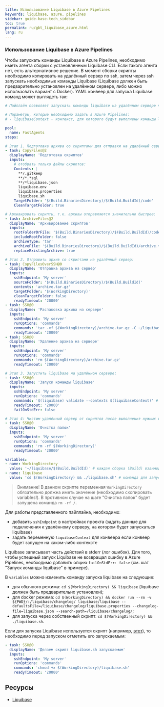 ```yaml
---
title: Использование Liquibase в Azure Pipelines
keywords: liquibase, azure, pipelines
sidebar: guide-base-tech_sidebar
toc: true
permalink: ru/gbt_liquibase_azure.html
lang: ru
---
```


### Использование Liquibase в Azure Pipelines

Чтобы запускать команды Liquibase в Azure Pipelines, необходимо иметь агента сборки с установленным Liquibase CLI. Если такого агента нет, есть альтернативное решение. В момент сборки скрипты необходимо копировать на удалённый сервер по ssh, затем через ssh запускать необходимые команды Liquibase (Liquibase должен быть предварительно установлен на удалённом сервере, либо можно использовать вариант с Docker). YAML конвеер для запуска Liquibase команд может выглядеть так:
```yaml
# Пайплайн позволяет запускать команды liquibase на удалённом сервере через ssh.

# Параметры, которые необходимо задать в Azure Pipelines:
# - liquibaseContext - контекст, для которого будут выполнены команды liquibase (указывать обязательно; можно удалить этот параметр, если в проекте не используются контексты).

pool:
  name: FastAgents
steps:

# Этап 1. Подготовка архива со скриптами для отправки на удалённый сервер:
- task: CopyFiles@2
  displayName: 'Подготовка скриптов'
  inputs:
    # отобрать только файлы скриптов:
    Contents: |
      **/.gitkeep
      **/*.*sql
      **/*liquibase.json
      liquibase.env
      liquibase.properties
      liquibase.sh
    TargetFolder: '$(Build.BinariesDirectory)/$(Build.BuildId)/code'
    CleanTargetFolder: true

# Архивировать скрипты, т.к. архивы отправляются значительно быстрее:
- task: ArchiveFiles@2
  displayName: 'Архивирование скриптов'
  inputs:
    rootFolderOrFile: '$(Build.BinariesDirectory)/$(Build.BuildId)/code'
    includeRootFolder: false
    archiveType: 'tar'
    archiveFile: '$(Build.BinariesDirectory)/$(Build.BuildId)/archive.tar.gz'
    replaceExistingArchive: true

# Этап 2. Отправить архив со скриптами на удалённый сервер:
- task: CopyFilesOverSSH@0
  displayName: 'Отправка архива на сервер'
  inputs:
    sshEndpoint: 'My server'
    sourceFolder: '$(Build.BinariesDirectory)/$(Build.BuildId)'
    contents: 'archive.tar.gz'
    targetFolder: '$(WorkingDirectory)'
    cleanTargetFolder: false
    readyTimeout: '20000'
- task: SSH@0
  displayName: 'Распаковка архива на сервере'
  inputs:
    sshEndpoint: 'My server'
    runOptions: 'commands'
    commands: 'tar -xf $(WorkingDirectory)/archive.tar.gz -C ~/liquibase/$(Build.BuildId)'
    readyTimeout: '20000'
- task: SSH@0
  displayName: 'Удаление архива на сервере'
  inputs:
    sshEndpoint: 'My server'
    runOptions: 'commands'
    commands: 'rm $(WorkingDirectory)/archive.tar.gz'
    readyTimeout: '20000'

# Этап 3. Запустить liquibase на удалённом сервере:
- task: SSH@0
  displayName: 'Запуск команды liquibase'
  inputs:
    sshEndpoint: 'My server'
    runOptions: 'commands'
    commands: '$(liquibase) validate --contexts $(liquibaseContext)' # --contexts $(liquibaseContext) необходимо удалить, если вы не используете контексты
    readyTimeout: '20000'
    failOnStdErr: false

# Этап 4: Чистим удалённый сервер от скриптов после выполнения нужных команд.
- task: SSH@0
  displayName: 'Очистка папок'
  inputs:
    sshEndpoint: 'My server'
    runOptions: 'commands'
    commands: 'rm -rf $(WorkingDirectory)'
    readyTimeout: '20000'

variables:
- name: WorkingDirectory
  value: '~/liquibase/$(Build.BuildId)' # каждая сборка (Build) взаимодействует со своей папкой
- name: liquibase
  value: 'cd $(WorkingDirectory) && ./liquibase.sh' # команда для запуска liquibase
```
> Внимание! В данном скрипте переменная `WorkingDirectory` обязательно должна иметь значение (необходимо скопировать variables!). В противном случае на шаге "Очистка папок" будет запущена команда `rm -rf /`.

Для работы представленного пайплайна, необходимо:
- добавить `sshEndpoint` в настройках проекта (задать данные для подключения к удалённому серверу, на котором будет запускаться liquibase)
- задать переменную `liquibaseContext` для конвеера если конвеер будет запущен на каком-либо контексте

Liquibase записывает часть действий в stderr (лог ошибок). Для того, чтобы успешный запуск Liquibase не возвращал ошибку в Azure Pipelines, необходимо добавить опцию `failOnStdErr: false` (см. шаг "Запуск команды liquibase" в примере).


В `variables` можно изменить команду запуска liquibase на следующие:
- для обычного режима: `cd $(WorkingDirectory) && liquibase` (liquibase должен быть предварительно установлен);
- для docker режима: `cd $(WorkingDirectory) && docker run --rm -v ${PWD}/:/liquibase/changelog/ liquibase/liquibase --defaultsFile=/liquibase/changelog/liquibase.properties --changelog-file=liquibase.json --search-path=/liquibase/changelog/`;
- для запуска через собственный скрипт: `cd $(WorkingDirectory) && ./liquibase.sh`.

Если для запуска Liquibase используется скрипт (например, [этот](https://gist.github.com/turbcool/969c545421cc0d8b43fa8b8c391e6571)), то необходимо перед запуском отметить его запускаемым:

```yaml
- task: SSH@0
  displayName: 'Делаем скрипт liquibase.sh запускаемым'
  inputs:
    sshEndpoint: 'My server'
    runOptions: 'commands'
    commands: 'chmod +x $(WorkingDirectory)/liquibase.sh'
    readyTimeout: '20000'
```

## Ресурсы

* [Liquibase](./gbt_liquibase.ru.md) <i class="fa fa-arrow-left" aria-hidden="true"></i>
